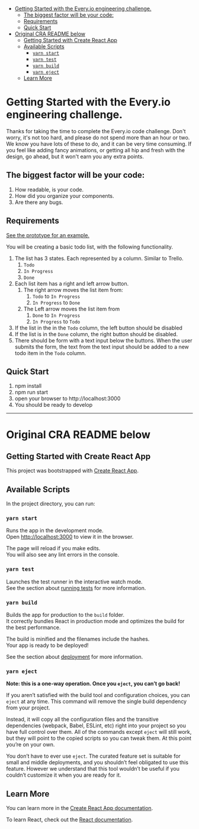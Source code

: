 * [Getting Started with the Every.io engineering challenge.](#getting-started-with-the-everyio-engineering-challenge)
  * [The biggest factor will be your code:](#the-biggest-factor-will-be-your-code)
  * [Requirements](#requirements)
  * [Quick Start](#quick-start)
* [Original CRA README below](#original-cra-readme-below)
  * [Getting Started with Create React App](#getting-started-with-create-react-app)
  * [Available Scripts](#available-scripts)
    * [`yarn start`](#yarn-start)
    * [`yarn test`](#yarn-test)
    * [`yarn build`](#yarn-build)
    * [`yarn eject`](#yarn-eject)
  * [Learn More](#learn-more)


# Getting Started with the Every.io engineering challenge.
Thanks for taking the time to complete the Every.io code challenge. Don't worry, it's not too hard, and please do not spend more than an hour or two. We know you have lots of these to do, and it can be very time consuming. If you feel like adding fancy animations, or getting all hip and fresh with the design, go ahead, but it won't earn you any extra points.
## The biggest factor will be your code:
1. How readable, is your code.
2. How did you organize your components.
3. Are there any bugs.

## Requirements

[See the prototype for an example.](https://www.figma.com/proto/kd49ArXbBt0vi1kBSLkmC1/Code-Challenge?node-id=1%3A2&scaling=min-zoom&page-id=0%3A1)

You will be creating a basic todo list, with the following functionality.
1. The list has 3 states. Each represented by a column. Similar to Trello.
   1. `Todo`
   2. `In Progress`
   3. `Done`
2. Each list item has a right and left arrow button.
   1. The right arrow moves the list item from:
      1. `Todo` to `In Progress`
      2. `In Progress` to `Done`
   2. The Left arrow moves the list item from
      1. `Done` to `In Progress`
      2. `In Progress` to `Todo`
3. If the list in the in the `Todo` column, the left button should be disabled
4. If the list is in the `Done` column, the right button should be disabled.
5. There should be form with a text input below the buttons. When the user submits the form, the text from the text input should be added to a new todo item in the `Todo` column.

## Quick Start
1. npm install
2. npm run start
3. open your browser to http://localhost:3000
4. You should be ready to develop


-----------------------
# Original CRA README below
## Getting Started with Create React App

This project was bootstrapped with [Create React App](https://github.com/facebook/create-react-app).

## Available Scripts

In the project directory, you can run:

### `yarn start`

Runs the app in the development mode.\
Open [http://localhost:3000](http://localhost:3000) to view it in the browser.

The page will reload if you make edits.\
You will also see any lint errors in the console.

### `yarn test`

Launches the test runner in the interactive watch mode.\
See the section about [running tests](https://facebook.github.io/create-react-app/docs/running-tests) for more information.

### `yarn build`

Builds the app for production to the `build` folder.\
It correctly bundles React in production mode and optimizes the build for the best performance.

The build is minified and the filenames include the hashes.\
Your app is ready to be deployed!

See the section about [deployment](https://facebook.github.io/create-react-app/docs/deployment) for more information.

### `yarn eject`

**Note: this is a one-way operation. Once you `eject`, you can’t go back!**

If you aren’t satisfied with the build tool and configuration choices, you can `eject` at any time. This command will remove the single build dependency from your project.

Instead, it will copy all the configuration files and the transitive dependencies (webpack, Babel, ESLint, etc) right into your project so you have full control over them. All of the commands except `eject` will still work, but they will point to the copied scripts so you can tweak them. At this point you’re on your own.

You don’t have to ever use `eject`. The curated feature set is suitable for small and middle deployments, and you shouldn’t feel obligated to use this feature. However we understand that this tool wouldn’t be useful if you couldn’t customize it when you are ready for it.

## Learn More

You can learn more in the [Create React App documentation](https://facebook.github.io/create-react-app/docs/getting-started).

To learn React, check out the [React documentation](https://reactjs.org/).
